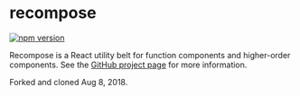 recompose
=========

[![npm version](https://img.shields.io/npm/v/recompose.svg?style=flat-square)](https://www.npmjs.com/package/recompose)

Recompose is a React utility belt for function components and higher-order components. See the [GitHub project page](https://github.com/acdlite/recompose) for more information.

Forked and cloned Aug 8, 2018.
